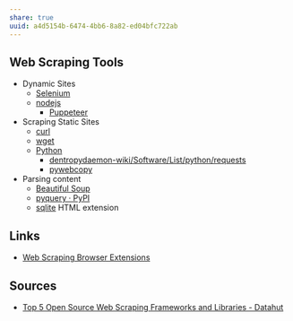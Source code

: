 ```yaml
---
share: true
uuid: a4d5154b-6474-4bb6-8a82-ed04bfc722ab
---
```

## Web Scraping Tools
* Dynamic Sites
	* [Selenium](/56e3cca8-c586-4d84-8e61-4ceb272580d1)
	* [nodejs](/94377dc4-14fb-44cd-9892-4cf3cff78726)
		* [Puppeteer](/123312b8-2afa-4828-aacc-50ba34f2f86e)
* Scraping Static Sites
	* [curl](/912eb5e4-af7d-43c5-aa96-3c5254e63fe6)
	* [wget](/c5006247-3747-4a31-be2f-a5f3b70fcc9a)
	* [Python](/80428ac9-197a-4c70-9230-119cf9079782)
		* [dentropydaemon-wiki/Software/List/python/requests](/undefined)
		* [pywebcopy](/63d04b10-f4ad-4735-92c4-c18f93475977)
* Parsing content
	* [Beautiful Soup](/cc51fb6e-b726-4147-ad17-f3f59cc6b384)
	* [pyquery · PyPI](https://pypi.org/project/pyquery/)
	* [sqlite](/1a1ccc57-1ba3-4ba7-8db9-9eb945b88d85) HTML extension
## Links

* [Web Scraping Browser Extensions](/0140c7c3-1132-4be7-b39b-c64380c08ce1)

## Sources

* [Top 5 Open Source Web Scraping Frameworks and Libraries - Datahut](https://www.blog.datahut.co/post/top-5-open-source-web-scraping-frameworks-and-libraries)